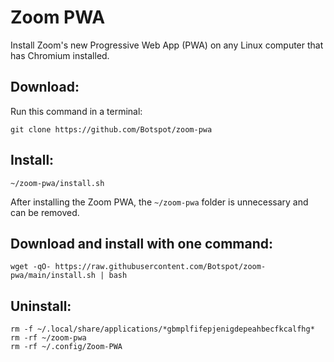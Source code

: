 # Zoom PWA

Install Zoom's new Progressive Web App (PWA) on any Linux computer that has Chromium installed.

## Download:
Run this command in a terminal:
```
git clone https://github.com/Botspot/zoom-pwa
```
## Install:
```
~/zoom-pwa/install.sh
```
After installing the Zoom PWA, the `~/zoom-pwa` folder is unnecessary and can be removed.

## Download and install with one command:
```
wget -qO- https://raw.githubusercontent.com/Botspot/zoom-pwa/main/install.sh | bash
```
## Uninstall:
```
rm -f ~/.local/share/applications/*gbmplfifepjenigdepeahbecfkcalfhg*
rm -rf ~/zoom-pwa
rm -rf ~/.config/Zoom-PWA
```

